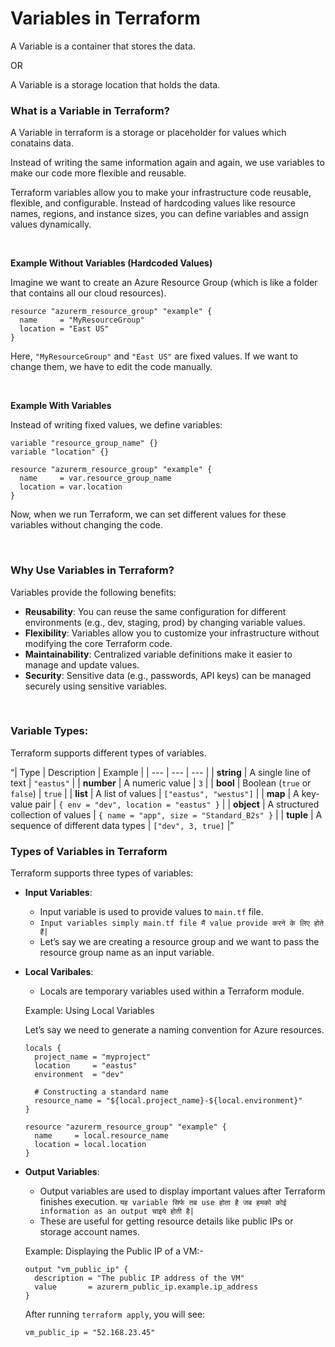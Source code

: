 # Variables in Terraform

A Variable is a container that stores the data.

OR

A Variable is a storage location that holds the data.

### What is a Variable in Terraform?

A Variable in terraform is a storage or placeholder for values which conatains data.

Instead of writing the same information again and again, we use variables to make our code more flexible and reusable.

Terraform variables allow you to make your infrastructure code reusable, flexible, and configurable. Instead of hardcoding values like resource names, regions, and instance sizes, you can define variables and assign values dynamically.

<br>

**Example Without Variables (Hardcoded Values)**

Imagine we want to create an Azure Resource Group (which is like a folder that contains all our cloud resources).

```
resource "azurerm_resource_group" "example" {
  name     = "MyResourceGroup"
  location = "East US"
}
```

Here, ```"MyResourceGroup"``` and ```"East US"``` are fixed values. If we want to change them, we have to edit the code manually.

<br>

**Example With Variables**

Instead of writing fixed values, we define variables:

```
variable "resource_group_name" {}
variable "location" {}

resource "azurerm_resource_group" "example" {
  name     = var.resource_group_name
  location = var.location
}
```

Now, when we run Terraform, we can set different values for these variables without changing the code.

<br>

### Why Use Variables in Terraform?

Variables provide the following benefits:

- **Reusability**: You can reuse the same configuration for different environments (e.g., dev, staging, prod) by changing variable values.
- **Flexibility**: Variables allow you to customize your infrastructure without modifying the core Terraform code.
- **Maintainability**: Centralized variable definitions make it easier to manage and update values.
- **Security**: Sensitive data (e.g., passwords, API keys) can be managed securely using sensitive variables.

<br>

### Variable Types:

Terraform supports different types of variables.

“| Type | Description | Example | | --- | --- | --- | | **string** | A single line of text | `"eastus"` | | **number** | A numeric value | `3` | | **bool** | Boolean (`true` or `false`) | `true` | | **list** | A list of values | `["eastus", "westus"]` | | **map** | A key-value pair | `{ env = "dev", location = "eastus" }` | | **object** | A structured collection of values | `{ name = "app", size = "Standard_B2s" }` | | **tuple** | A sequence of different data types | `["dev", 3, true]` |”



### Types of Variables in Terraform

Terraform supports three types of variables:

- **Input Variables**:
  - Input variable is used to provide values to ```main.tf``` file.
  - ```Input variables simply main.tf file मैं value provide करने के लिए होते हैं|```
  - Let’s say we are creating a resource group and we want to pass the resource group name as an input variable.
  
- **Local Varibales**:
  - Locals are temporary variables used within a Terraform module.

  Example: Using Local Variables

  Let’s say we need to generate a naming convention for Azure resources.

  ```
  locals {
    project_name = "myproject"
    location     = "eastus"
    environment  = "dev"
  
    # Constructing a standard name
    resource_name = "${local.project_name}-${local.environment}"
  }

  resource "azurerm_resource_group" "example" {
    name     = local.resource_name
    location = local.location
  }
  ```
    
- **Output Variables**:
  - Output variables are used to display important values after Terraform finishes execution. ```यह variable सिर्फ तब use होता है जब हमको कोई information as an output चाइये होती है|```
  - These are useful for getting resource details like public IPs or storage account names.
 
  Example: Displaying the Public IP of a VM:-

  ```
  output "vm_public_ip" {
    description = "The public IP address of the VM"
    value       = azurerm_public_ip.example.ip_address
  }
  ```

  After running ```terraform apply```, you will see:

  ```vm_public_ip = "52.168.23.45"```
